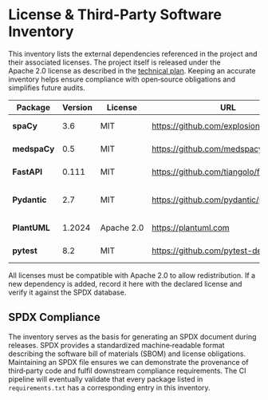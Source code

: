 # License & Third-Party Software Inventory

This inventory lists the external dependencies referenced in the project and their associated licenses. The project itself is released under the Apache&nbsp;2.0 license as described in the [technical plan](../technical-plan.md). Keeping an accurate inventory helps ensure compliance with open‑source obligations and simplifies future audits.

| Package | Version | License | URL | Usage | Notes |
| --- | --- | --- | --- | --- | --- |
| **spaCy** | 3.6 | MIT | <https://github.com/explosion/spaCy> | Core NLP pipeline | Required for entity extraction |
| **medspaCy** | 0.5 | MIT | <https://github.com/medspacy/medspacy> | Clinical text modules | Optional models for medical terms |
| **FastAPI** | 0.111 | MIT | <https://github.com/tiangolo/fastapi> | REST API framework | Used by gateway service |
| **Pydantic** | 2.7 | MIT | <https://github.com/pydantic/pydantic> | Data validation | Defines request/response schemas |
| **PlantUML** | 1.2024 | Apache&nbsp;2.0 | <https://plantuml.com> | Architecture diagrams | Downloaded during docs build |
| **pytest** | 8.2 | MIT | <https://github.com/pytest-dev/pytest> | Test runner | Included in dev dependencies |

All licenses must be compatible with Apache&nbsp;2.0 to allow redistribution. If a new dependency is added, record it here with the declared license and verify it against the SPDX database.

## SPDX Compliance

The inventory serves as the basis for generating an SPDX document during releases. SPDX provides a standardized machine‑readable format describing the software bill of materials (SBOM) and license obligations. Maintaining an SPDX file ensures we can demonstrate the provenance of third‑party code and fulfil downstream compliance requirements. The CI pipeline will eventually validate that every package listed in `requirements.txt` has a corresponding entry in this inventory.
